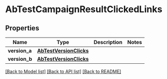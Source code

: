 # AbTestCampaignResultClickedLinks

## Properties
Name | Type | Description | Notes
------------ | ------------- | ------------- | -------------
**version_a** | [**AbTestVersionClicks**](AbTestVersionClicks.md) |  | 
**version_b** | [**AbTestVersionClicks**](AbTestVersionClicks.md) |  | 

[[Back to Model list]](../README.md#documentation-for-models) [[Back to API list]](../README.md#documentation-for-api-endpoints) [[Back to README]](../README.md)


